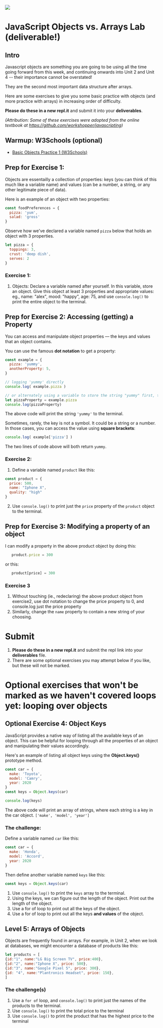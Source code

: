![](https://i.imgur.com/hGEeDR1.png)

# JavaScript Objects vs. Arrays Lab<br> (deliverable!)

## Intro

Javascript objects are something you are going to be using all the time going forward from this week, and continuing onwards into Unit 2 and Unit 4 -- their importance cannot be overstated!

They are the second most important data structure after arrays.

Here are some exercises to give you some basic practice with objects (and more practice with arrays) in increasing order of difficulty.

<strong>Please do these in a new repl.it</strong> and submit it into your <strong>deliverables</strong>.

<i>(Attribution: Some of these exercises were adopted from the online textbook at https://github.com/workshopper/javascripting)</i>

## Warmup: W3Schools (optional)
<ul>
  <li><a href="https://www.w3schools.com/js/exercise_js.asp?filename=exercise_js_objects1">Basic Objects Practice 1 (W3Schools)</a></li>
</ul>

## Prep for Exercise 1:

Objects are essentailly a collection of properties: keys (you can think of this much like a variable name) and values (can be a number, a string, or any other legitimate piece of data).

Here is an example of an object with two properties:

```js
const foodPreferences = {
  pizza: 'yum',
  salad: 'gross'
}
```

Observe how we've declared a variable named `pizza` below that holds an object with 3 properties.

```js
let pizza = {
  toppings: 3,
  crust: 'deep dish',
  serves: 2
}
```


### Exercise 1:

1. Objects: Declare a variable named after yourself. In this variable, store an object. Give this object at least 3 properties and appropriate values: eg., name: "alex", mood: "happy", age: 75, and use `console.log()` to print the entire object to the terminal.



## Prep for Exercise 2: Accessing (getting) a Property

You can access and manipulate object properties –– the keys and values that an object contains.

You can use the famous **dot notation** to get a property:

```js
const example = {
  pizza: 'yummy',
  anotherProperty: 5,
}

// logging 'yummy' directly
console.log( example.pizza )

// or alternately using a variable to store the string "yummy" first, then log:
let pizzaProperty = example.pizza
console.log(pizzaProperty)
```


The above code will print the string `'yummy'` to the terminal.


Sometimes, rarely, the key is not a symbol. It could be a string or a number. In those cases, you can access the value using **square brackets**:

```js
console.log( example['pizza'] )
```


The two lines of code above will both return `yummy`.

### Exercise 2:

1. Define a variable named `product` like this:

```js
const product = {
  price: 500,
  name: "Iphone X",
  quality: "high"
}
```

2. Use `console.log()` to print just the `price` property of the `product` object to the terminal.

## Prep for Exercise 3: Modifying a property of an object

I can modify a property in the above product object by doing this:
```js
   product.price = 300
```

or this:
```js
   product[price] = 300
```

### Exercise 3

1. Without touching (ie., redeclaring) the above product object from exercise2, use dot notation to change the price property to 0, and console.log just the price property
2. Similarly, change the `name` property to contain a new string of your choosing.


# Submit
1. <strong>Please do these in a new repl.it</strong> and submit the repl link into your <strong>deliverables</strong> file.
2. There are some optional exercises you may attempt below if you like, but these will not be marked.


# Optional exercises that won't be marked as we haven't covered loops yet: looping over objects

## Optional Exercise 4: Object Keys

JavaScript provides a native way of listing all the available keys of an object. This can be helpful for looping through all the properties of an object and manipulating their values accordingly.

Here's an example of listing all object keys using the **Object.keys()**
prototype method.

```js
const car = {
  make: 'Toyota',
  model: 'Camry',
  year: 2020
}
const keys = Object.keys(car)

console.log(keys)
```

The above code will print an array of strings, where each string is a key in the car object. `['make', 'model', 'year']`

### The challenge:

Define a variable named `car` like this:

```js
const car = {
  make: 'Honda',
  model: 'Accord',
  year: 2020
}
```

Then define another variable named `keys` like this:
```js
const keys = Object.keys(car)
```

1. Use `console.log()` to print the `keys` array to the terminal.
2. Using the keys, we can figure out the length of the object. Print out the length of the object.
3. Use a for of loop to print out all the keys of the object.
4. Use a for of loop to print out all the keys <strong>and values</strong> of the object.

## Level 5: Arrays of Objects

Objects are frequently found in arrays. For example, in Unit 2, when we look at databases, we might encounter a database of products like this:

```js
let products = [
{id:"1", name:"LG Big Screen TV", price:400},
{id:"2", name:"Iphone X", price: 500},
{id:"3", name:"Google Pixel 5", price: 300},
{id: "4", name:"Plantronics Headset", price: 150},
]
```

### The challenge(s)


1. Use a `for of` loop, and `console.log()` to print just the names of the products to the terminal.</li>
2. Use `console.log()` to print the total price to the terminal</li>
3. Use `console.log()` to print the product that has the highest price to the terminal</li>

